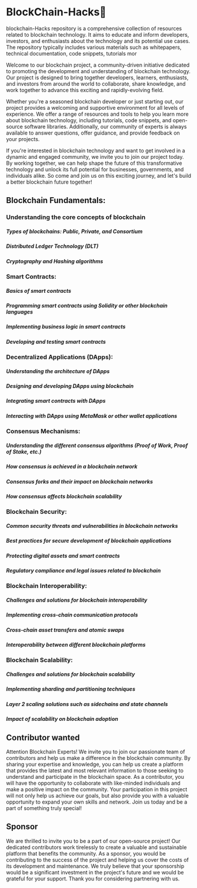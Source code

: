 # BlockChain-Hacks🔗
blockchain-Hacks repository is a comprehensive collection of resources related to blockchain technology. It aims to educate and inform developers, investors, and enthusiasts about the technology and its potential use cases. The repository typically includes various materials such as whitepapers, technical documentation, code snippets, tutorials mor


Welcome to our blockchain project, a community-driven initiative dedicated to promoting the development and understanding of blockchain technology. Our project is designed to bring together developers, learners, enthusiasts, and investors from around the world to collaborate, share knowledge, and work together to advance this exciting and rapidly-evolving field.

Whether you're a seasoned blockchain developer or just starting out, our project provides a welcoming and supportive environment for all levels of experience. We offer a range of resources and tools to help you learn more about blockchain technology, including tutorials, code snippets, and open-source software libraries. Additionally, our community of experts is always available to answer questions, offer guidance, and provide feedback on your projects.

If you're interested in blockchain technology and want to get involved in a dynamic and engaged community, we invite you to join our project today. By working together, we can help shape the future of this transformative technology and unlock its full potential for businesses, governments, and individuals alike. So come and join us on this exciting journey, and let's build a better blockchain future together!

## Blockchain Fundamentals:

### Understanding the core concepts of blockchain
#####  Types of blockchains: Public, Private, and Consortium
#####  Distributed Ledger Technology (DLT)
#####  Cryptography and Hashing algorithms

### Smart Contracts:
#####  Basics of smart contracts
#####  Programming smart contracts using Solidity or other blockchain languages
#####  Implementing business logic in smart contracts
#####  Developing and testing smart contracts

### Decentralized Applications (DApps):
#####  Understanding the architecture of DApps
#####  Designing and developing DApps using blockchain
#####  Integrating smart contracts with DApps
#####  Interacting with DApps using MetaMask or other wallet applications

###  Consensus Mechanisms:
#####  Understanding the different consensus algorithms (Proof of Work, Proof of Stake, etc.)
#####  How consensus is achieved in a blockchain network
#####  Consensus forks and their impact on blockchain networks
#####  How consensus affects blockchain scalability

###  Blockchain Security:
#####   Common security threats and vulnerabilities in blockchain networks
#####  Best practices for secure development of blockchain applications
#####  Protecting digital assets and smart contracts
#####  Regulatory compliance and legal issues related to blockchain

###  Blockchain Interoperability:
#####  Challenges and solutions for blockchain interoperability
#####  Implementing cross-chain communication protocols
#####  Cross-chain asset transfers and atomic swaps
#####  Interoperability between different blockchain platforms

###  Blockchain Scalability:
#####  Challenges and solutions for blockchain scalability
#####  Implementing sharding and partitioning techniques
#####  Layer 2 scaling solutions such as sidechains and state channels
#####  Impact of scalability on blockchain adoption

## Contributor wanted 
Attention Blockchain Experts! We invite you to join our passionate team of contributors and help us make a difference in the blockchain community. By sharing your expertise and knowledge, you can help us create a platform that provides the latest and most relevant information to those seeking to understand and participate in the blockchain space. As a contributor, you will have the opportunity to collaborate with like-minded individuals and make a positive impact on the community. Your participation in this project will not only help us achieve our goals, but also provide you with a valuable opportunity to expand your own skills and network. Join us today and be a part of something truly special!


## Sponsor 
We are thrilled to invite you to be a part of our open-source project! Our dedicated contributors work tirelessly to create a valuable and sustainable platform that benefits the community. As a sponsor, you would be contributing to the success of the project and helping us cover the costs of its development and maintenance. We truly believe that your sponsorship would be a significant investment in the project's future and we would be grateful for your support. Thank you for considering partnering with us.
